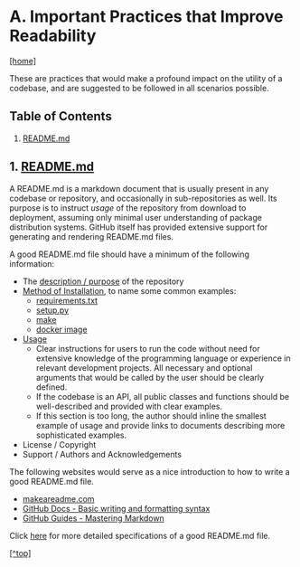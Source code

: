 # A. <a name="top"/>Important Practices that Improve Readability</a>

[[home]](/README.md)

These are practices that would make a profound impact on the utility of a codebase, and are suggested to be followed in 
all scenarios possible.


## Table of Contents
1. [README.md](#readme)  

## <a name="readme"/>1. [README.md](1-README/README.md)</a>

A README.md is a markdown document that is usually present in any codebase or repository, and occasionally in 
sub-repositories as well. Its purpose is to instruct _usage_ of the repository from download to deployment, assuming 
only minimal user understanding of package distribution systems. GitHub itself has provided extensive support for 
generating and rendering README.md files.

A good README.md file should have a minimum of the following information:

- The [description / purpose](1-README/README.md/#description) of the repository
- [Method of Installation](1-README/README.md/#installation), to name some common examples:
    - [requirements.txt](1-README/installation-guide/environment/pip-requirements/README.md)
    - [setup.py](1-README/installation-guide/build-package/setup-py/README.md)
    - [make](1-README/installation-guide/build-package/make/README.md)
    - [docker image](1-README/installation-guide/docker/README.md)
- [Usage](1-README/README.md#usage)
  - Clear instructions for users to run the code without need for extensive knowledge of the programming language or 
    experience in relevant development projects. All necessary and optional arguments that would be called by the user 
      should be clearly defined. 
  - If the codebase is an API, all public classes and functions should be well-described and provided with clear 
    examples. 
  - If this section is too long, the author should inline the smallest example of usage and provide links to documents 
    describing more sophisticated examples.
- License / Copyright
- Support / Authors and Acknowledgements

The following websites would serve as a nice introduction to how to write a good README.md file.

- [makeareadme.com](https://www.makeareadme.com/)
- [GitHub Docs - Basic writing and formatting syntax](
  https://docs.github.com/en/github/writing-on-github/getting-started-with-writing-and-formatting-on-github/basic-writing-and-formatting-syntax)
- [GitHub Guides - Mastering Markdown](https://guides.github.com/features/mastering-markdown/)

Click [here](1-README/README.md) for more detailed specifications of a good README.md file.

[[^top]](#top)